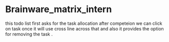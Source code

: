 # Brainware_matrix_intern
this todo list first asks for the task allocation after competeion we can click on task once it will use cross line across that and also it provides the option for removing the task .
